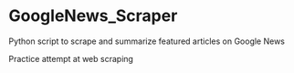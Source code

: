 # GoogleNews_Scraper
Python script to scrape and summarize featured articles on Google News

Practice attempt at web scraping
